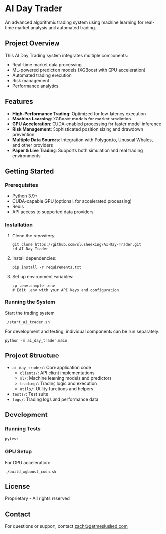 # AI Day Trader

An advanced algorithmic trading system using machine learning for real-time market analysis and automated trading.

## Project Overview

This AI Day Trading system integrates multiple components:

- Real-time market data processing
- ML-powered prediction models (XGBoost with GPU acceleration)
- Automated trading execution
- Risk management
- Performance analytics

## Features

- **High-Performance Trading**: Optimized for low-latency execution
- **Machine Learning**: XGBoost models for market prediction
- **GPU Acceleration**: CUDA-enabled processing for faster model inference
- **Risk Management**: Sophisticated position sizing and drawdown prevention
- **Multiple Data Sources**: Integration with Polygon.io, Unusual Whales, and other providers
- **Paper & Live Trading**: Supports both simulation and real trading environments

## Getting Started

### Prerequisites

- Python 3.9+
- CUDA-capable GPU (optional, for accelerated processing)
- Redis
- API access to supported data providers

### Installation

1. Clone the repository:
   ```
   git clone https://github.com/slusheeking/AI-Day-Trader.git
   cd AI-Day-Trader
   ```

2. Install dependencies:
   ```
   pip install -r requirements.txt
   ```

3. Set up environment variables:
   ```
   cp .env.sample .env
   # Edit .env with your API keys and configuration
   ```

### Running the System

Start the trading system:

```
./start_ai_trader.sh
```

For development and testing, individual components can be run separately:

```
python -m ai_day_trader.main
```

## Project Structure

- `ai_day_trader/`: Core application code
  - `clients/`: API client implementations
  - `ml/`: Machine learning models and predictors
  - `trading/`: Trading logic and execution
  - `utils/`: Utility functions and helpers
- `tests/`: Test suite
- `logs/`: Trading logs and performance data

## Development

### Running Tests

```
pytest
```

### GPU Setup

For GPU acceleration:

```
./build_xgboost_cuda.sh
```

## License

Proprietary - All rights reserved

## Contact

For questions or support, contact [zach@getmeslushed.com](mailto:zach@getmeslushed.com)